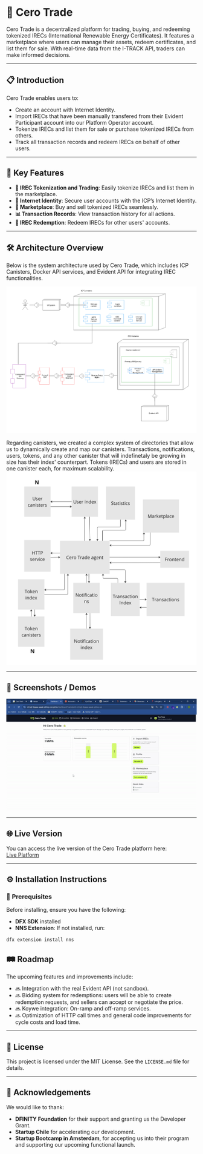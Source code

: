 # 🚀 **Cero Trade**  
Cero Trade is a decentralized platform for trading, buying, and redeeming tokenized IRECs (International Renewable Energy Certificates). It features a marketplace where users can manage their assets, redeem certificates, and list them for sale. With real-time data from the I-TRACK API, traders can make informed decisions.

---

## 📋 **Introduction**  
Cero Trade enables users to:
- Create an account with Internet Identity.
- Import IRECs that have been manually transfered from their Evident Participant account into our Platform Operator account.
- Tokenize IRECs and list them for sale or purchase tokenized IRECs from others.
- Track all transaction records and redeem IRECs on behalf of other users.

---

## 🌟 **Key Features**  
- **🔄 IREC Tokenization and Trading**: Easily tokenize IRECs and list them in the marketplace.
- **🔐 Internet Identity**: Secure user accounts with the ICP’s Internet Identity.
- **🛒 Marketplace**: Buy and sell tokenized IRECs seamlessly.
- **📊 Transaction Records**: View transaction history for all actions.
- **🔖 IREC Redemption**: Redeem IRECs for other users' accounts.

---

## 🛠️ **Architecture Overview**  
Below is the system architecture used by Cero Trade, which includes ICP Canisters, Docker API services, and Evident API for integrating IREC functionalities.

![Architecture Diagram](https://github.com/Cero-Trade/CeroTrade-IREC-LATAM/blob/main/readme_assets/nueva_arqui.png)

Regarding canisters, we created a complex system of directories that allow us to dynamically create and map our canisters. Transactions, notifications, users, tokens, and any other canister that will indefinetaly be growing in size has their index' counterpart. Tokens (IRECs) and users are stored in one canister each, for maximum scalability.
![Canister Architecture](https://github.com/Cero-Trade/CeroTrade-IREC-LATAM/blob/main/readme_assets/canister_architecture.jpg)

---

## 📸 **Screenshots / Demos**  

![](https://github.com/Cero-Trade/CeroTrade-IREC-LATAM/blob/main/readme_assets/demo_gif.gif)

---

## 🌐 **Live Version**  
You can access the live version of the Cero Trade platform here:  
[Live Platform](https://z2mgf-dqaaa-aaaak-qihbq-cai.icp0.io/auth/login?canisterId=z2mgf-dqaaa-aaaak-qihbq-cai)

---

## ⚙️ **Installation Instructions**

### 🔧 **Prerequisites**  
Before installing, ensure you have the following:
- **DFX SDK** installed
- **NNS Extension**: If not installed, run:
```
dfx extension install nns
```
## 🛤️ Roadmap
The upcoming features and improvements include:

- 🔜 Integration with the real Evident API (not sandbox).
- 🔜 Bidding system for redemptions: users will be able to create redemption requests, and sellers can accept or negotiate the price.
- 🔜 Koywe integration: On-ramp and off-ramp services.
- 🔜 Optimization of HTTP call times and general code improvements for cycle costs and load time.

---

## 📄 License
This project is licensed under the MIT License. See the `LICENSE.md` file for details.

---

## 🙏 Acknowledgements
We would like to thank:

- **DFINITY Foundation** for their support and granting us the Developer Grant.
- **Startup Chile** for accelerating our development.
- **Startup Bootcamp in Amsterdam**, for accepting us into their program and supporting our upcoming functional launch.
